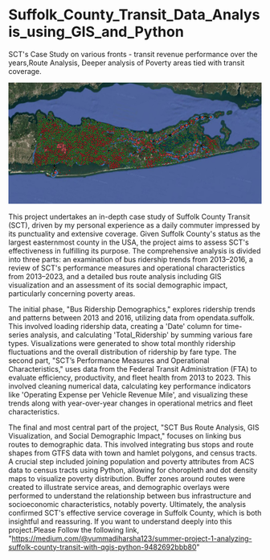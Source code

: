 # Suffolk_County_Transit_Data_Analysis_using_GIS_and_Python
SCT's Case Study on various fronts  - transit revenue performance over the years,Route Analysis, Deeper analysis of Poverty areas tied with transit coverage. 


![Qis Visualisation of suffolk County Map with SCT and Dmeographic Overlay](Images/map.png)

This project undertakes an in-depth case study of Suffolk County Transit (SCT), driven by my personal experience as a daily commuter impressed by its punctuality and extensive coverage. Given Suffolk County's status as the largest easternmost county in the USA, the project aims to assess SCT's effectiveness in fulfilling its purpose. The comprehensive analysis is divided into three parts: an examination of bus ridership trends from 2013–2016, a review of SCT's performance measures and operational characteristics from 2013–2023, and a detailed bus route analysis including GIS visualization and an assessment of its social demographic impact, particularly concerning poverty areas.

The initial phase, "Bus Ridership Demographics," explores ridership trends and patterns between 2013 and 2016, utilizing data from opendata.suffolk. This involved loading ridership data, creating a 'Date' column for time-series analysis, and calculating 'Total_Ridership' by summing various fare types. Visualizations were generated to show total monthly ridership fluctuations and the overall distribution of ridership by fare type. The second part, "SCT’s Performance Measures and Operational Characteristics," uses data from the Federal Transit Administration (FTA) to evaluate efficiency, productivity, and fleet health from 2013 to 2023. This involved cleaning numerical data, calculating key performance indicators like 'Operating Expense per Vehicle Revenue Mile', and visualizing these trends along with year-over-year changes in operational metrics and fleet characteristics.

The final and most central part of the project, "SCT Bus Route Analysis, GIS Visualization, and Social Demographic Impact," focuses on linking bus routes to demographic data. This involved integrating bus stops and route shapes from GTFS data with town and hamlet polygons, and census tracts. A crucial step included joining population and poverty attributes from ACS data to census tracts using Python, allowing for choropleth and dot density maps to visualize poverty distribution. Buffer zones around routes were created to illustrate service areas, and demographic overlays were performed to understand the relationship between bus infrastructure and socioeconomic characteristics, notably poverty. Ultimately, the analysis confirmed SCT's effective service coverage in Suffolk County, which is both insightful and reassuring.
If you want to understand deeply into this project.Please Follow the following link,  "https://medium.com/@vummadiharsha123/summer-project-1-analyzing-suffolk-county-transit-with-qgis-python-9482692bbb80" 
